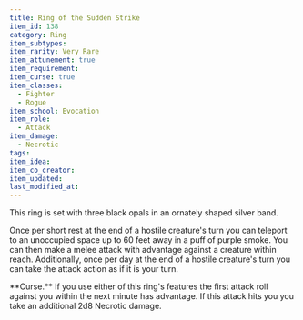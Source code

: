 ```yaml
---
title: Ring of the Sudden Strike
item_id: 138
category: Ring
item_subtypes:
item_rarity: Very Rare
item_attunement: true
item_requirement:
item_curse: true
item_classes:
  - Fighter
  - Rogue
item_school: Evocation
item_role:
  - Attack
item_damage:
  - Necrotic
tags:
item_idea:
item_co_creator:
item_updated:
last_modified_at:
---
```


This ring is set with three black opals in an ornately shaped silver band.

Once per short rest at the end of a hostile creature's turn you can teleport to an unoccupied space up to 60 feet away in a puff of purple smoke. You can then make a melee attack with advantage against a creature within reach.
Additionally, once per day at the end of a hostile creature's turn you can take the attack action as if it is your turn.

<!--excerpt-->
<div id="curse">
**Curse.** If you use either of this ring's features the first attack roll against you within the next minute has advantage. If this attack hits you you take an additional 2d8 Necrotic damage.
</div>
